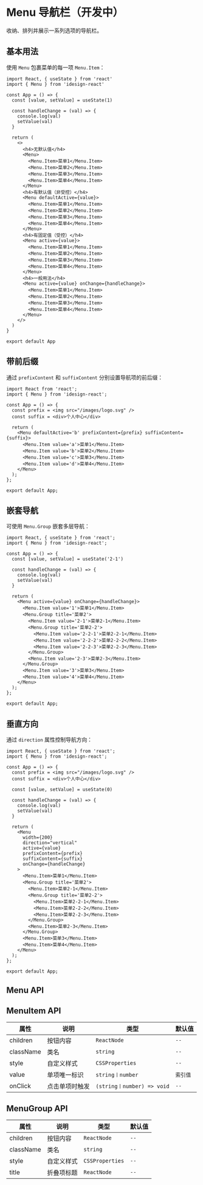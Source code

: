 # Menu 导航栏（开发中）

收纳、排列并展示一系列选项的导航栏。

## 基本用法

使用 `Menu` 包裹菜单的每一项 `Menu.Item`：

```tsx
import React, { useState } from 'react'
import { Menu } from 'idesign-react'

const App = () => {
  const [value, setValue] = useState(1)

  const handleChange = (val) => {
    console.log(val)
    setValue(val)
  }

  return (
    <>
      <h4>无默认值</h4>
      <Menu>
        <Menu.Item>菜单1</Menu.Item>
        <Menu.Item>菜单2</Menu.Item>
        <Menu.Item>菜单3</Menu.Item>
        <Menu.Item>菜单4</Menu.Item>
      </Menu>
      <h4>有默认值（非受控）</h4>
      <Menu defaultActive={value}>
        <Menu.Item>菜单1</Menu.Item>
        <Menu.Item>菜单2</Menu.Item>
        <Menu.Item>菜单3</Menu.Item>
        <Menu.Item>菜单4</Menu.Item>
      </Menu>
      <h4>有固定值（受控）</h4>
      <Menu active={value}>
        <Menu.Item>菜单1</Menu.Item>
        <Menu.Item>菜单2</Menu.Item>
        <Menu.Item>菜单3</Menu.Item>
        <Menu.Item>菜单4</Menu.Item>
      </Menu>
      <h4>一般用法</h4>
      <Menu active={value} onChange={handleChange}>
        <Menu.Item>菜单1</Menu.Item>
        <Menu.Item>菜单2</Menu.Item>
        <Menu.Item>菜单3</Menu.Item>
        <Menu.Item>菜单4</Menu.Item>
      </Menu>
    </>
  )
}

export default App
```

## 带前后缀

通过 `prefixContent` 和 `suffixContent` 分别设置导航项的前后缀：

```tsx
import React from 'react';
import { Menu } from 'idesign-react';

const App = () => {
  const prefix = <img src="/images/logo.svg" />
  const suffix = <div>个人中心</div>

  return (
    <Menu defaultActive='b' prefixContent={prefix} suffixContent={suffix}>
      <Menu.Item value='a'>菜单1</Menu.Item>
      <Menu.Item value='b'>菜单2</Menu.Item>
      <Menu.Item value='c'>菜单3</Menu.Item>
      <Menu.Item value='d'>菜单4</Menu.Item>
    </Menu>
  );
};

export default App;
```

## 嵌套导航

可使用 `Menu.Group` 嵌套多层导航：

```tsx
import React, { useState } from 'react';
import { Menu } from 'idesign-react';

const App = () => {
  const [value, setValue] = useState('2-1')

  const handleChange = (val) => {
    console.log(val)
    setValue(val)
  }

  return (
    <Menu active={value} onChange={handleChange}>
      <Menu.Item value='1'>菜单1</Menu.Item>
      <Menu.Group title='菜单2'>
        <Menu.Item value='2-1'>菜单2-1</Menu.Item>
        <Menu.Group title='菜单2-2'>
          <Menu.Item value='2-2-1'>菜单2-2-1</Menu.Item>
          <Menu.Item value='2-2-2'>菜单2-2-2</Menu.Item>
          <Menu.Item value='2-2-3'>菜单2-2-3</Menu.Item>
        </Menu.Group>
        <Menu.Item value='2-3'>菜单2-3</Menu.Item>
      </Menu.Group>
      <Menu.Item value='3'>菜单3</Menu.Item>
      <Menu.Item value='4'>菜单4</Menu.Item>
    </Menu>
  );
};

export default App;
```

## 垂直方向

通过 `direction` 属性控制导航方向：

```tsx
import React, { useState } from 'react';
import { Menu } from 'idesign-react';

const App = () => {
  const prefix = <img src="/images/logo.svg" />
  const suffix = <div>个人中心</div>

  const [value, setValue] = useState(0)

  const handleChange = (val) => {
    console.log(val)
    setValue(val)
  }

  return (
    <Menu
      width={200}
      direction="vertical"
      active={value}
      prefixContent={prefix}
      suffixContent={suffix}
      onChange={handleChange}
    >
      <Menu.Item>菜单1</Menu.Item>
      <Menu.Group title='菜单2'>
        <Menu.Item>菜单2-1</Menu.Item>
        <Menu.Group title='菜单2-2'>
          <Menu.Item>菜单2-2-1</Menu.Item>
          <Menu.Item>菜单2-2-2</Menu.Item>
          <Menu.Item>菜单2-2-3</Menu.Item>
        </Menu.Group>
        <Menu.Item>菜单2-3</Menu.Item>
      </Menu.Group>
      <Menu.Item>菜单3</Menu.Item>
      <Menu.Item>菜单4</Menu.Item>
    </Menu>
  );
};

export default App;
```

## Menu API


## MenuItem API

| 属性      | 说明           | 类型                       | 默认值   |
| --------- | -------------- | -------------------------- | -------- |
| children  | 按钮内容       | `ReactNode`                | `--`     |
| className | 类名           | `string`                   | `--`     |
| style     | 自定义样式     | `CSSProperties`            | `--`     |
| value     | 单项唯一标识   | `string〡number`           | `索引值` |
| onClick   | 点击单项时触发 | `(string〡number) => void` | `--`     |

## MenuGroup API

| 属性      | 说明       | 类型            | 默认值 |
| --------- | ---------- | --------------- | ------ |
| children  | 按钮内容   | `ReactNode`     | `--`   |
| className | 类名       | `string`        | `--`   |
| style     | 自定义样式 | `CSSProperties` | `--`   |
| title     | 折叠项标题 | `ReactNode`     | `--`   |
